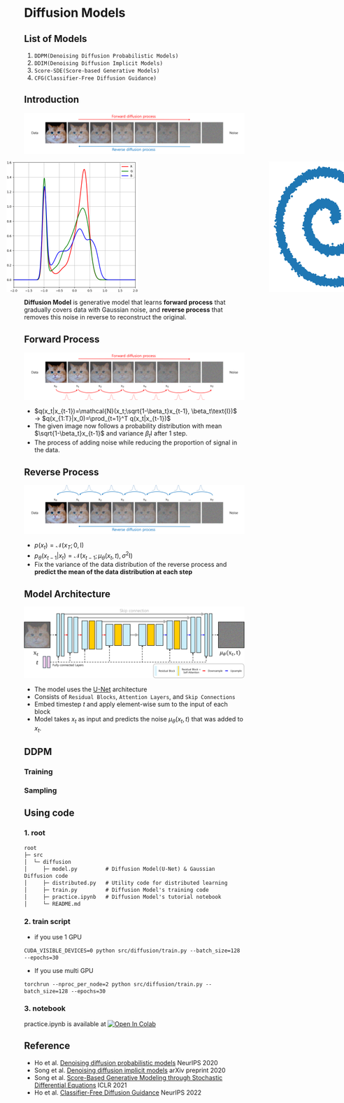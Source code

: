 # Diffusion Models

## List of Models
1) ```DDPM(Denoising Diffusion Probabilistic Models)```
2) ```DDIM(Denoising Diffusion Implicit Models)```
3) ```Score-SDE(Score-based Generative Models)```
4) ```CFG(Classifier-Free Diffusion Guidance)```

## Introduction
![diffusion main](/assets/Diffusion/diffusion_main.png)
<p style="display: flex; justify-content: center; align-items: center; gap: 300px;">
  <img src="/assets/Diffusion/diffusion_image.gif" width="300">
  <img src="/assets/Diffusion/diffusion_distribution.gif" width="300">
  <img src="/assets/Diffusion/diffusion_sample.gif" width="300">
</p>

**Diffusion Model** is generative model that learns **forward process** that gradually covers data with Gaussian noise,
and **reverse process** that removes this noise in reverse to reconstruct the original.

## Forward Process
![diffusion forward](/assets/Diffusion/diffusion_forward.png)

- $q(x_t|x_{t-1})=\mathcal{N}(x_t;\sqrt{1-\beta_t}x_{t-1}, \beta_t\text{I})$ $\longrightarrow$ $q(x_{1:T}|x_0)=\prod_{t=1}^T q(x_t|x_{t-1})$
- The given image now follows a probability distribution with mean $\sqrt{1-\beta_t}x_{t-1}$ and variance $\beta_t \text{I}$ after 1 step.
- The process of adding noise while reducing the proportion of signal in the data.

## Reverse Process
![diffusion_reverse](/assets/Diffusion/diffusion_reverse.png)

- $p(x_t)=\mathcal{N}(x_T;0,\text{I})$
- $p_\theta(x_{t-1}|x_t)=\mathcal{N}(x_{t-1};\mu_\theta(x_t,t), \sigma^2\text{I})$
- Fix the variance of the data distribution of the reverse process and **predict the mean of the data distribution at each step**


## Model Architecture
![diffusion_unet](/assets/Diffusion/diffusion_unet.png)

- The model uses the [U-Net](https://arxiv.org/abs/1505.04597) architecture
- Consists of ```Residual Blocks```, ```Attention Layers```, and ```Skip Connections```
- Embed timestep $t$ and apply element-wise sum to the input of each block
- Model takes $x_t$ as input and predicts the noise $\mu_\theta(x_t, t)$ that was added to $x_t$.

## DDPM

### Training


### Sampling

## Using code
### 1. root
```
root
├─ src
│  └─ diffusion
│     ├─ model.py         # Diffusion Model(U-Net) & Gaussian Diffusion code
│     ├─ distributed.py   # Utility code for distributed learning
│     ├─ train.py         # Diffusion Model's training code
│     ├─ practice.ipynb   # Diffusion Model's tutorial notebook
│     └─ README.md
```

### 2. train script
- if you use 1 GPU
```
CUDA_VISIBLE_DEVICES=0 python src/diffusion/train.py --batch_size=128 --epochs=30
```
- If you use multi GPU
```
torchrun --nproc_per_node=2 python src/diffusion/train.py --batch_size=128 --epochs=30
``` 

### 3. notebook
practice.ipynb is available at [![Open In Colab](https://colab.research.google.com/assets/colab-badge.svg)](https://colab.research.google.com/github/aiiplab/generative_pytorch/blob/main/src/diffusion/pratice.ipynb)

## Reference
- Ho et al. [Denoising diffusion probabilistic models](https://arxiv.org/abs/2006.11239) NeurIPS 2020
- Song et al. [Denoising diffusion implicit models](https://arxiv.org/abs/2010.02502) arXiv preprint 2020
- Song et al. [Score-Based Generative Modeling through Stochastic Differential Equations](https://arxiv.org/abs/2011.13456) ICLR 2021
- Ho et al. [Classifier-Free Diffusion Guidance](https://arxiv.org/abs/2207.12598) NeurIPS 2022
